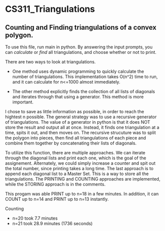 # CS311_Triangulations
## Counting and Finding triangulations of a convex polygon.

To use this file, run main in python. By answering the input prompts, you can *calculate* or *find* all triangulations, and choose whether or not to print.

There are two ways to look at triangulations. 

- One method uses dynamic programming to quickly calculate the number of triangulations. This implementation takes O(n^2) time to run, and it can calculate for n<=1000 almost immediately.

- The other method explicitly finds the collection of all lists of diagonals and iterates through that using a generator. This method is more important.

I chose to save as little information as possible, in order to reach the hightest n possible. The general strategy was to use a recursive generator of triangulations. The value of a generator in python is that it does NOT store the result and output all at once. Instead, it finds one triangulation at a time, spits it out, and then moves on. The recursive strucuture was to split the polygon into pieces, then find all triangulations of each piece and combine them together by concatenating their lists of diagonals.

To utilize this function, there are multiple approaches. We can iterate through the diagonal lists and print each one, which is the goal of the assignement. Alternately, we could simply increase a counter and spit out the total number, since printing takes a long time. The last approach is to append each diagonal list to a Master Set. This is a way to store all the triangulations. The PRINTING and COUNTING approaches are implemented, while the STORING approach is in the comments.

This progam was able PRINT up to n=18 in a few minutes. In addition, it can COUNT up to n=14 and PRINT up to n=13 instantly.

Counting
- n=20 took 7.7 minutes
- n=21 took 28.9 minutes (1736 seconds)
